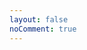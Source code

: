 ```yaml
---
layout: false
noComment: true
---
```


<jump-link></jump-link>

<script lang="ts" setup>
import jumpLink from './.vitepress/theme/views/jumpLink.vue'
</script>
